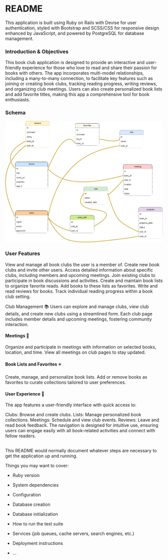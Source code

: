 # README




This application is built using Ruby on Rails with Devise for user authentication, styled with Bootstrap and SCSS/CSS for responsive design enhanced by JavaScript, and powered by PostgreSQL for database management.

### Introduction & Objectives
This book club application is designed to provide an interactive and user-friendly experience for those who love to read and share their passion for books with others. The app incorporates multi-model relationships, including a many-to-many connection, to facilitate key features such as joining or creating book clubs, tracking reading progress, writing reviews, and organizing club meetings. Users can also create personalized book lists and add favorite titles, making this app a comprehensive tool for book enthusiasts.


### Schema
![](db/schema.dio.png)

### User Features
View and manage all book clubs the user is a member of.
Create new book clubs and invite other users.
Access detailed information about specific clubs, including members and upcoming meetings.
Join existing clubs to participate in book discussions and activities.
Create and maintain book lists to organize favorite reads.
Add books to these lists as favorites.
Write and read reviews for books.
Track individual reading progress within a book club setting.


Club Management 📚
Users can explore and manage clubs, view club details, and create new clubs using a streamlined form. Each club page includes member details and upcoming meetings, fostering community interaction.

#### Meetings 📅
Organize and participate in meetings with information on selected books, location, and time. View all meetings on club pages to stay updated.

#### Book Lists and Favorites ⭐
Create, manage, and personalize book lists. Add or remove books as favorites to curate collections tailored to user preferences.

#### User Experience 🧭
The app features a user-friendly interface with quick access to:

Clubs: Browse and create clubs.
Lists: Manage personalized book collections.
Meetings: Schedule and view club events.
Reviews: Leave and read book feedback.
The navigation is designed for intuitive use, ensuring users can engage easily with all book-related activities and connect with fellow readers.





##


This README would normally document whatever steps are necessary to get the
application up and running.

Things you may want to cover:

* Ruby version

* System dependencies

* Configuration

* Database creation

* Database initialization

* How to run the test suite

* Services (job queues, cache servers, search engines, etc.)

* Deployment instructions

* ...
